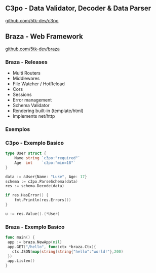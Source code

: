 ## C3po - Data Validator, Decoder & Data Parser
[github.com/5tk-dev/c3po](https://github.com/5tk-dev/c3po)

## Braza - Web Framework
[github.com/5tk-dev/braza](https://github.com/5tk-dev/braza)

### Braza - Releases
- Multi Routers
- Middlewares
- File Watcher / HotReload
- Cors
- Sessions
- Error management
- Schema Validator
- Rendering built-in (template/html)
- Implements net/http


### Exemplos

### C3po - Exemplo Basico
```go
type User struct {
    Name string `c3po:"required"`
    Age  int    `c3po:"min=18"`
}

data := &User{Name: "Luke", Age: 17}
schema := c3po.ParseSchema(data)
res := schema.Decode(data)

if res.HasError() {
    fmt.Println(res.Errors())
}

u := res.Value().(*User)
```

### Braza - Exemplo Basico
```go
func main() {
 app := braza.NewApp(nil)
 app.GET("/hello", func(ctx *braza.Ctx){
   ctx.JSON(map[string]string{"hello":"world!"},200)
 })
 app.Listen()
}
```
